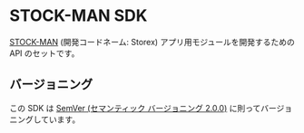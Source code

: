 # STOCK-MAN SDK

[STOCK-MAN](https://docs.serevo.net/stockman) (開発コードネーム: Storex) アプリ用モジュールを開発するための API のセットです。



## バージョニング

この SDK は [SemVer (セマンティック バージョニング 2.0.0)](https://semver.org/lang/ja/) に則ってバージョニングしています。